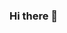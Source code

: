 ### Hi there 👋

<!--
**yllipeek/yllipeek** is a ✨ _special_ ✨ repository because its `README.md` (this file) appears on your GitHub profile.

Here are some ideas to get you started:

- DMTH UN JAM bA bA ! :)

-->
